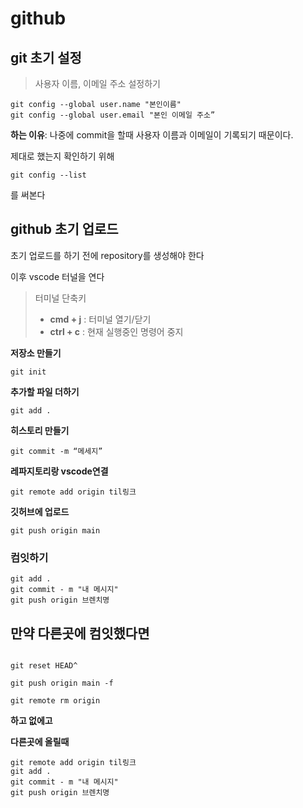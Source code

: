 # github

## git 초기 설정
> 사용자 이름, 이메일 주소 설정하기
```
git config --global user.name "본인이름"
git config --global user.email "본인 이메일 주소” 
```
__하는 이유__: 나중에 commit을 할때 사용자 이름과 이메일이 기록되기 때문이다.

제대로 했는지 확인하기 위해
```
git config --list
```
를 써본다

## github 초기 업로드
초기 업로드를 하기 전에  repository를 생성해야 한다

이후 vscode 터널을 연다
> 터미널 단축키
>
>- __cmd + j__ : 터미널 열기/닫기
>- __ctrl + c__ : 현재 실행중인 명령어 중지

__저장소 만들기__
```
git init 
```
__추가할 파일 더하기__
```
git add .
```
__히스토리 만들기__
```
git commit -m “메세지”
```
__레파지토리랑 vscode연결__
```
git remote add origin til링크
```
__깃허브에 업로드__
```
git push origin main
```

### 컴잇하기
```
git add .
git commit - m "내 메시지"
git push origin 브렌치명
```

## 만약 다른곳에 컴잇했다면

```

git reset HEAD^

git push origin main -f

git remote rm origin

```
__하고 없에고__

__다른곳에 올릴때__

```
git remote add origin til링크
git add .
git commit - m "내 메시지"
git push origin 브렌치명
```
